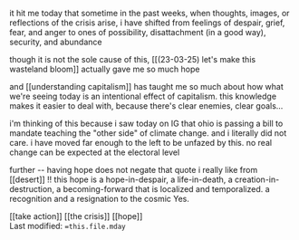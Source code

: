 it hit me today that sometime in the past weeks, when thoughts, images, or reflections of the crisis arise, i have shifted from feelings of despair, grief, fear, and anger to ones of possibility, disattachment (in a good way), security, and abundance

though it is not the sole cause of this, [[(23-03-25) let's make this wasteland bloom]] actually gave me so much hope

and [[understanding capitalism]] has taught me so much about how what we're seeing today is an intentional effect of capitalism. this knowledge makes it easier to deal with, because there's clear enemies, clear goals...

i'm thinking of this because i saw today on IG that ohio is passing a bill to mandate teaching the "other side" of climate change. and i literally did not care. i have moved far enough to the left to be unfazed by this. no real change can be expected at the electoral level

further -- having hope does not negate that quote i really like from [[desert]] !! this hope is a hope-in-despair, a life-in-death, a creation-in-destruction, a becoming-forward that is localized and temporalized. a recognition and a resignation to the cosmic Yes.

[[take action]]   [[the crisis]]   [[hope]]   
Last modified: `=this.file.mday`